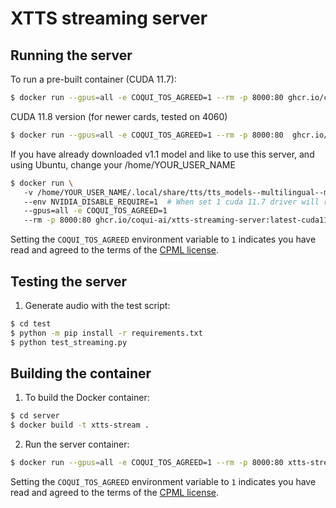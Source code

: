 # XTTS streaming server

## Running the server

To run a pre-built container (CUDA 11.7):

```bash
$ docker run --gpus=all -e COQUI_TOS_AGREED=1 --rm -p 8000:80 ghcr.io/coqui-ai/xtts-streaming-server:latest
```

CUDA 11.8 version (for newer cards, tested on 4060)
```bash
$ docker run --gpus=all -e COQUI_TOS_AGREED=1 --rm -p 8000:80  ghcr.io/coqui-ai/xtts-streaming-server:latest-cuda118
```

If you have already downloaded v1.1 model and like to use this server, and using Ubuntu, change your /home/YOUR_USER_NAME
```bash
$ docker run \ 
   -v /home/YOUR_USER_NAME/.local/share/tts/tts_models--multilingual--multi-dataset--xtts_v1.1:/root/.local/share/tts/tts_models--multilingual--multi-dataset--xtts_v1.1 \ 
   --env NVIDIA_DISABLE_REQUIRE=1  # When set 1 cuda 11.7 driver will run this container
   --gpus=all -e COQUI_TOS_AGREED=1 
   --rm -p 8000:80 ghcr.io/coqui-ai/xtts-streaming-server:latest-cuda118`
```
Setting the `COQUI_TOS_AGREED` environment variable to `1` indicates you have read and agreed to
the terms of the [CPML license](https://coqui.ai/cpml).

## Testing the server

1. Generate audio with the test script:

```bash
$ cd test
$ python -m pip install -r requirements.txt
$ python test_streaming.py
```

## Building the container

1. To build the Docker container:

```bash
$ cd server
$ docker build -t xtts-stream .
```
2. Run the server container:

```bash
$ docker run --gpus=all -e COQUI_TOS_AGREED=1 --rm -p 8000:80 xtts-stream
```

Setting the `COQUI_TOS_AGREED` environment variable to `1` indicates you have read and agreed to
the terms of the [CPML license](https://coqui.ai/cpml).
